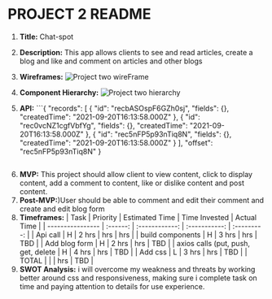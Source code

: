 # PROJECT 2 README <!-- omit in toc -->
1. **Title:** Chat-spot
2. **Description:** This app allows clients to see and read articles, create a blog and like and comment on articles and other blogs
3. **Wireframes:** 
![Project two wireFrame](https://user-images.githubusercontent.com/89764557/134079336-834c468f-350f-41bd-8d89-328362e3574a.png)

4. **Component Hierarchy:** ![Project two hierarchy](https://user-images.githubusercontent.com/89764557/134079359-a575a8e6-c10d-4085-9642-482fbcc094db.jpeg)

5. **API:** ```{
    "records": [
        {
            "id": "recbASOspF6GZh0sj",
            "fields": {},
            "createdTime": "2021-09-20T16:13:58.000Z"
        },
        {
            "id": "rec0vcNZ1cgfVbfYg",
            "fields": {},
            "createdTime": "2021-09-20T16:13:58.000Z"
        },
        {
            "id": "rec5nFP5p93nTiq8N",
            "fields": {},
            "createdTime": "2021-09-20T16:13:58.000Z"
        }
    ],
    "offset": "rec5nFP5p93nTiq8N"
}
```
````
6. **MVP:** This project should allow client to view content, click to display content, add a comment to content, like or dislike content and post content.
7. **Post-MVP:**)User should be able to comment and edit their comment and create and edit blog form
8. **Timeframes:**
| Task             | Priority | Estimated Time | Time Invested | Actual Time |
| ---------------- | :------: | :------------: | :-----------: | :---------: |
| Api call         |    H     |     2 hrs      |      hrs     |     hrs    |
| build components |    H     |     3 hrs      |      hrs     |     TBD     |
| Add blog form    |    H     |     2 hrs      |      hrs     |     TBD     |
| axios calls (put, push, get, delete      |    H     |     4 hrs      |      hrs     |     TBD     |
| Add css          |    L     |     3 hrs      |      hrs     |     TBD     |
| TOTAL            |          |      |     hrs     |     TBD     |
9. **SWOT Analysis:** i will overcome my weakness and threats by working better around css and responsiveness, making sure i complete task on time and paying attention to details for use experience.